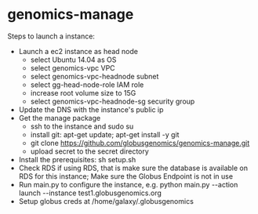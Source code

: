 # genomics-manage

Steps to launch a instance:
- Launch a ec2 instance as head node
    - select Ubuntu 14.04 as OS
    - select genomics-vpc VPC
    - select genomics-vpc-headnode subnet
    - select gg-head-node-role IAM role
    - increase root volume size to 15G
    - select genomics-vpc-headnode-sg security group
- Update the DNS with the instance's public ip
- Get the manage package
    - ssh to the instance and sudo su
    - install git: apt-get update; apt-get install -y git
    - git clone https://github.com/globusgenomics/genomics-manage.git
    - upload secret to the secret directory
- Install the prerequisites: sh setup.sh
- Check RDS if using RDS, that is make sure the database is available on RDS for this instance; Make sure the Globus Endpoint is not in use
- Run main.py to configure the instance, e.g. python main.py --action launch --instance test1.globusgenomics.org
- Setup globus creds at /home/galaxy/.globusgenomics
